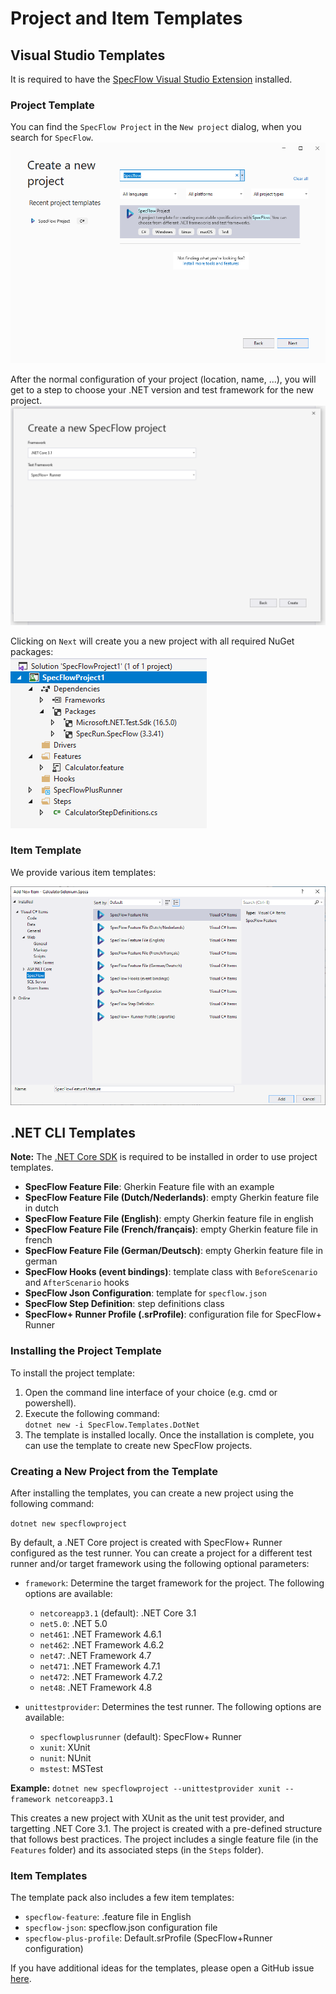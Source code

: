 # Project and Item Templates

## Visual Studio Templates

It is required to have the [SpecFlow Visual Studio Extension](Installation.md) installed.

### Project Template

You can find the `SpecFlow Project` in the `New project` dialog, when you search for `SpecFlow`.  
![Create new project dialog](../_static/images/CreateNewProjectDialog.png)

After the normal configuration of your project (location, name, ...), you will get to a step to choose your .NET version and test framework for the new project.  
![SpecFlow configuration for your project](../_static/images/CreateNewProjectDialog_SpecFlow.png)

Clicking on `Next` will create you a new project with all required NuGet packages:  
![Created project](../_static/images/CreatedProject.png)

### Item Template

We provide various item templates:

![Item Templates](../_static/images/VisualStudio_ItemTemplates.png)

## .NET CLI Templates

**Note:** The [.NET Core SDK](https://dotnet.microsoft.com/download) is required to be installed in order to use project templates.

* **SpecFlow Feature File**: Gherkin Feature file with an example
* **SpecFlow Feature File (Dutch/Nederlands)**: empty Gherkin feature file in dutch
* **SpecFlow Feature File (English)**: empty Gherkin feature file in english
* **SpecFlow Feature File (French/français)**: empty Gherkin feature file in french
* **SpecFlow Feature File (German/Deutsch)**: empty Gherkin feature file in german
* **SpecFlow Hooks (event bindings)**: template class with `BeforeScenario` and `AfterScenario` hooks
* **SpecFlow Json Configuration**: template for `specflow.json`
* **SpecFlow Step Definition**: step definitions class
* **SpecFlow+ Runner Profile (.srProfile)**: configuration file for SpecFlow+ Runner

### Installing the Project Template

To install the project template:

1. Open the command line interface of your choice (e.g. cmd or powershell).
1. Execute the following command:  
  `dotnet new -i SpecFlow.Templates.DotNet`
1. The template is installed locally. Once the installation is complete, you can use the template to create new SpecFlow projects.

### Creating a New Project from the Template

After installing the templates, you can create a new project using the following command:

`dotnet new specflowproject`

By default, a .NET Core project is created with SpecFlow+ Runner configured as the test runner. You can create a project for a different test runner and/or target framework using the following optional parameters:

* `framework`: Determine the target framework for the project. The following options are available:
  *  `netcoreapp3.1` (default): .NET Core 3.1
  *  `net5.0`: .NET 5.0
  *  `net461`: .NET Framework 4.6.1
  *  `net462`: .NET Framework 4.6.2
  *  `net47`: .NET Framework 4.7
  *  `net471`: .NET Framework 4.7.1
  *  `net472`: .NET Framework 4.7.2
  *  `net48`: .NET Framework 4.8

* `unittestprovider`: Determines the test runner. The following options are available:
  * `specflowplusrunner` (default): SpecFlow+ Runner
  * `xunit`: XUnit
  * `nunit`: NUnit
  * `mstest`: MSTest

**Example:**
`dotnet new specflowproject --unittestprovider xunit --framework netcoreapp3.1`

This creates a new project with XUnit as the unit test provider, and targetting .NET Core 3.1. The project is created with a pre-defined structure that follows best practices. The project includes a single feature file (in the `Features` folder) and its associated steps (in the `Steps` folder).

### Item Templates

The template pack also includes a few item templates:

* `specflow-feature`: .feature file in English
* `specflow-json`: specflow.json configuration file
* `specflow-plus-profile`: Default.srProfile (SpecFlow+Runner configuration)

If you have additional ideas for the templates, please open a GitHub issue <a href="https://github.com/techtalk/SpecFlow/issues">here</a>.
